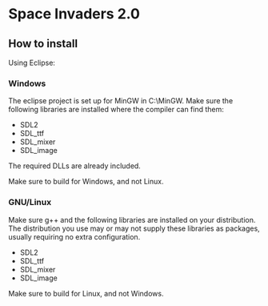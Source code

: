 # Space Invaders 2.0

## How to install

Using Eclipse:

### Windows
The eclipse project is set up for MinGW in C:\MinGW.
Make sure the following libraries are installed where the compiler can find
them:
* SDL2
* SDL_ttf
* SDL_mixer
* SDL_image

The required DLLs are already included.

Make sure to build for Windows, and not Linux. 

### GNU/Linux
Make sure g++ and the following libraries are installed on your distribution.
The distribution you use may or may not supply these libraries as packages,
usually requiring no extra configuration.
* SDL2
* SDL_ttf
* SDL_mixer
* SDL_image

Make sure to build for Linux, and not Windows. 
